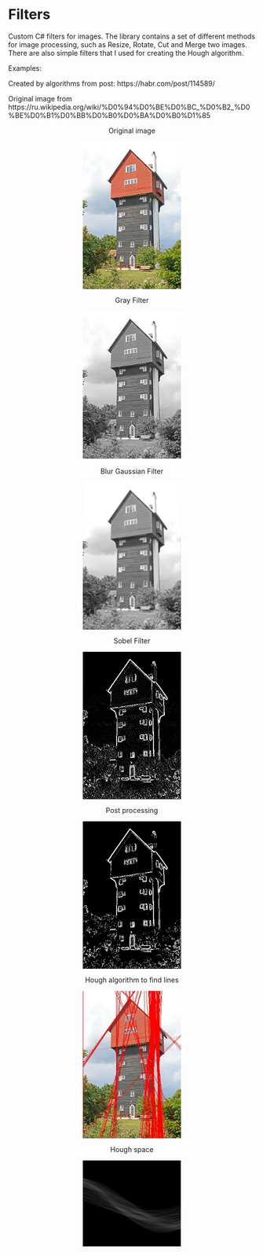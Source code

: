 # Filters
Custom C# filters for images.
The library contains a set of different methods for image processing,
such as Resize, Rotate, Cut and Merge two images.
There are also simple filters that I used for creating the Hough algorithm.
<p>Examples:</p>
<p>
Created by algorithms from post: https://habr.com/post/114589/
</p>
Original image from https://ru.wikipedia.org/wiki/%D0%94%D0%BE%D0%BC_%D0%B2_%D0%BE%D0%B1%D0%BB%D0%B0%D0%BA%D0%B0%D1%85
<p align="center">
	Original image
</p>
<p align="center">
	<img width="200" align="center" src="imgs/test_image.jpg" title="original image">
</p>
<p align="center">
	Gray Filter
</p>
<p align="center">
	<img width="200" src="imgs/gray_image.jpg" title="original image">
</p>
<p align="center">
	Blur Gaussian Filter
</p>
<p align="center">
	<img width="200" align="center" src="imgs/gausBlur_image.jpg" title="blur image">
</p>
<p align="center">
	Sobel Filter
</p>
<p align="center">
	<img width="200" align="center" src="imgs/nonmax_image.jpg" title="sobel image">
</p>
<p align="center">
	Post processing
</p>
<p align="center">
  <img width="200" align="center" src="imgs/posttreatment_image.jpg" title="posttreatment_image">
</p>
<p align="center">
	Hough algorithm to find lines
</p>
<p align="center">
	<img width="200" align="center" src="imgs/base_img_with_lines.jpg" title="image with lines">
</p>
<p align="center">
	Hough space 
</p>
<p align="center">
	<img width="200" align="center" src="imgs/hough_space_image.jpg" title="Hough space">
</p>